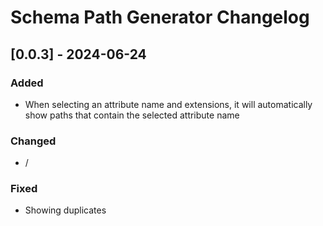 # Schema Path Generator Changelog


## [0.0.3] - 2024-06-24

### Added
- When selecting an attribute name and extensions, it will automatically show paths that contain the selected attribute name

### Changed
- /

### Fixed
- Showing duplicates